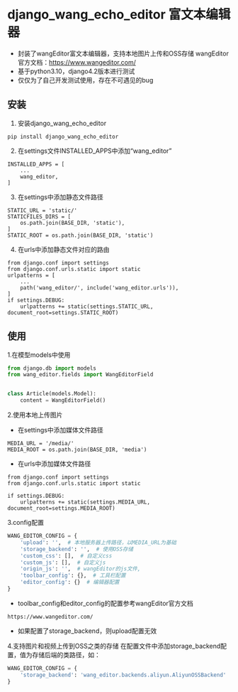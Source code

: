 # django_wang_echo_editor 富文本编辑器
- 封装了wangEditor富文本编辑器，支持本地图片上传和OSS存储
wangEditor官方文档：https://www.wangeditor.com/
- 基于python3.10，django4.2版本进行测试
- 仅仅为了自己开发测试使用，存在不可遇见的bug

## 安装

1. 安装django_wang_echo_editor 

```shell
pip install django_wang_echo_editor
```

2. 在settings文件INSTALLED_APPS中添加“wang_editor”

```text
INSTALLED_APPS = [
    ...
    wang_editor,
]
```

3. 在settings中添加静态文件路径

```text
STATIC_URL = 'static/'
STATICFILES_DIRS = [
    os.path.join(BASE_DIR, 'static'),
]
STATIC_ROOT = os.path.join(BASE_DIR, 'static')
```

4. 在urls中添加静态文件对应的路由

```text
from django.conf import settings
from django.conf.urls.static import static
urlpatterns = [
    ...
    path('wang_editor/', include('wang_editor.urls')),
]
if settings.DEBUG:
    urlpatterns += static(settings.STATIC_URL, document_root=settings.STATIC_ROOT)
```

## 使用

1.在模型models中使用

```python
from django.db import models
from wang_editor.fields import WangEditorField


class Article(models.Model):
    content = WangEditorField()
```

2.使用本地上传图片

- 在settings中添加媒体文件路径

```text
MEDIA_URL = '/media/'
MEDIA_ROOT = os.path.join(BASE_DIR, 'media')
```

- 在urls中添加媒体文件路径

```text
from django.conf import settings
from django.conf.urls.static import static

if settings.DEBUG:
    urlpatterns += static(settings.MEDIA_URL, document_root=settings.MEDIA_ROOT)
```

3.config配置

```python
WANG_EDITOR_CONFIG = {
    'upload': '',  # 本地服务器上传路径，以MEDIA_URL为基础
    'storage_backend': '',  # 使用OSS存储
    'custom_css': [],  # 自定义css
    'custom_js': [],  # 自定义js
    'origin_js': '',  # wangEditor的js文件,
    'toolbar_config': {},  # 工具栏配置
    'editor_config': {}  # 编辑器配置
}
```
- toolbar_config和editor_config的配置参考wangEditor官方文档
```text
https://www.wangeditor.com/
```
- 如果配置了storage_backend，则upload配置无效

4.支持图片和视频上传到OSS之类的存储
在配置文件中添加storage_backend配置，值为存储后端的类路径，如：

```python
WANG_EDITOR_CONFIG = {
    'storage_backend': 'wang_editor.backends.aliyun.AliyunOSSBackend'
}
```